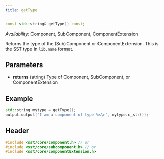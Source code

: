 ```yaml
---
title: getType
---
```


```cpp
const std::string& getType() const;
```
*Availability:* Component, SubComponent, ComponentExtension

Returns the type of the (Sub)Component or ComponentExtension. This is the SST type in `lib.name` format.

## Parameters
* **returns** (string) Type of Component, SubComponent, or ComponentExtension


## Example

<!--- SOURCE_CODE: None --->
```cpp
std::string mytype = getType();
output.output("I am a component of type %s\n", mytype.c_str());
```

## Header
```cpp
#include <sst/core/component.h> // or
#include <sst/core/subcomponent.h> // or
#include <sst/core/componentExtension.h>
```